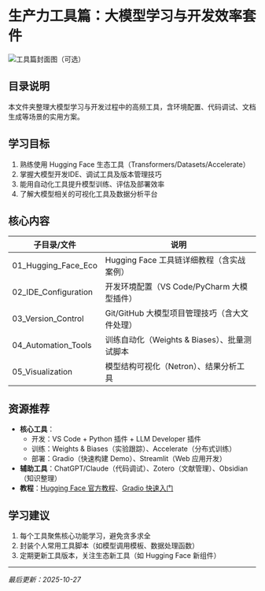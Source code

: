 # 生产力工具篇：大模型学习与开发效率套件
![工具篇封面图（可选）](https://via.placeholder.com/800x400?text=LLM+Productivity+Tools)

## 目录说明
本文件夹整理大模型学习与开发过程中的高频工具，含环境配置、代码调试、文档生成等场景的实用方案。

## 学习目标
1.  熟练使用 Hugging Face 生态工具（Transformers/Datasets/Accelerate）
2.  掌握大模型开发IDE、调试工具及版本管理技巧
3.  能用自动化工具提升模型训练、评估及部署效率
4.  了解大模型相关的可视化工具及数据分析平台

## 核心内容
| 子目录/文件         | 说明                                  |
|---------------------|---------------------------------------|
| 01_Hugging_Face_Eco | Hugging Face 工具链详细教程（含实战案例）|
| 02_IDE_Configuration | 开发环境配置（VS Code/PyCharm 大模型插件）|
| 03_Version_Control  | Git/GitHub 大模型项目管理技巧（含大文件处理）|
| 04_Automation_Tools | 训练自动化（Weights & Biases）、批量测试脚本 |
| 05_Visualization    | 模型结构可视化（Netron）、结果分析工具 |

## 资源推荐
- **核心工具**：
  - 开发：VS Code + Python 插件 + LLM Developer 插件
  - 训练：Weights & Biases（实验跟踪）、Accelerate（分布式训练）
  - 部署：Gradio（快速构建 Demo）、Streamlit（Web 应用开发）
- **辅助工具**：ChatGPT/Claude（代码调试）、Zotero（文献管理）、Obsidian（知识整理）
- **教程**：[Hugging Face 官方教程](https://huggingface.co/docs)、[Gradio 快速入门](https://gradio.app/getting_started/)

## 学习建议
1.  每个工具聚焦核心功能学习，避免贪多求全
2.  封装个人常用工具脚本（如模型调用模板、数据处理函数）
3.  定期更新工具版本，关注生态新工具（如 Hugging Face 新组件）

---
*最后更新：2025-10-27*
